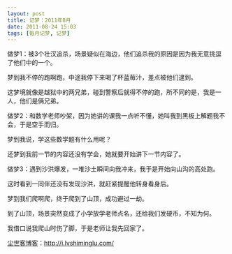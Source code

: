 ```yaml
---
layout: post
title: 记梦：2011年8月
date: 2011-08-24 15:03
tags: [每月记梦, 记梦]
---
```

做梦1：被3个壮汉追杀，场景疑似在海边，他们追杀我的原因是因为我无意挑逗了他们中的一个。

梦到我不停的跑啊跑，中途我停下来喝了杯蓝莓汁，差点被他们逮到。

这梦境就像是越狱中的两兄弟，碰到警察后就得不停的跑，所不同的是，我是一人，他们是俩兄弟。

做梦2：和数学老师吵架，因为她讲的课我一点听不懂，她叫我到黑板上解题我不会，于是空手而归。

梦到我说，学这些数学题有什么用呢？

还梦到我前一节的内容还没有学会，她就要开始讲下一节内容了。

做梦3：遇到沙洪爆发，一堆沙土瞬间向我冲来，我于是开始向山沟的高处跑。

这时看到一同伴还没有发现沙洪，就赶紧提醒他转身看身后。

梦到我们爬啊爬，终于爬到了山顶，成功避过一劫。

到了山顶，场景突然变成了小学放学老师点名，还给我们发硬币，不知为何。

我借口说我爬山时伤了脚，于是老师让我先回家了。

<a href="http://i.lvshiminglu.com/">尘世客博客</a>：<a href="http://i.lvshiminglu.com/">http://i.lvshiminglu.com/</a>

